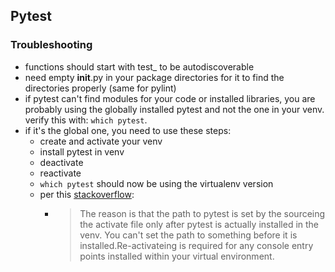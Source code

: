 ## Pytest
### Troubleshooting
- functions should start with test_ to be autodiscoverable
- need empty __init__.py in your package directories for it to find the directories properly (same for pylint)
- if pytest can't find modules for your code or installed libraries, you are probably using the globally installed pytest and not the one in your venv. verify this with: `which pytest`. 
- if it's the global one, you need to use these steps: 
  - create and activate your venv
  - install pytest in venv
  - deactivate
  - reactivate 
  - `which pytest` should now be using the virtualenv version 
  - per this [stackoverflow](https://stackoverflow.com/questions/35045038/how-do-i-use-pytest-with-virtualenv):
    - > The reason is that the path to pytest is set by the sourceing the activate file only after pytest is actually installed in the venv. You can't set the path to something before it is installed.Re-activateing is required for any console entry points installed within your virtual environment.
